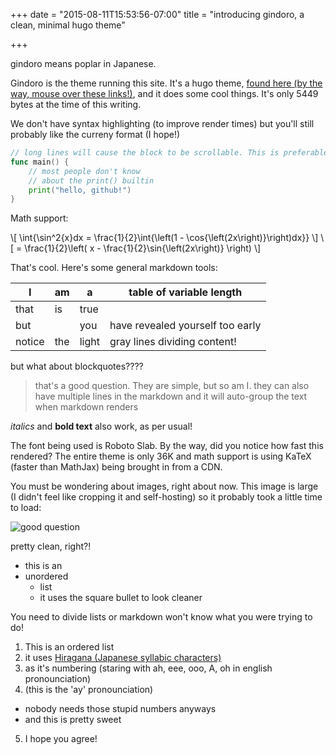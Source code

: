 +++
date = "2015-08-11T15:53:56-07:00"
title = "introducing gindoro, a clean, minimal hugo theme"

+++

gindoro means poplar in Japanese.

Gindoro is the theme running this site. It's a hugo theme, [found here (by the way, mouse over these links!)](https://github.com/cdipaolo/gindoro), and it does some cool things. It's only 5449 bytes at the time of this writing.

We don't have syntax highlighting (to improve render times) but you'll still probably like the curreny format (I hope!)

```go
// long lines will cause the block to be scrollable. This is preferable to wrapping lines because you wouldn't be able to tell when it happened!
func main() {
    // most people don't know
    // about the print() builtin
    print("hello, github!")
}
```

Math support:

<div>
    \[ \int{\sin^2{x}dx = \frac{1}{2}\int{\left(1 - \cos{\left(2x\right)}\right)dx}} \]
    \[ = \frac{1}{2}\left( x - \frac{1}{2}\sin{\left(2x\right)} \right) \]
</div>

That's cool. Here's some general markdown tools:

I | am | a | table of variable length
----|----|---|---
that|is|true|
but||you|have revealed yourself too early
notice|the|light|gray lines dividing content!

but what about blockquotes????

> that's a good question. They are simple, but so am I.
> they can also have multiple lines in the markdown and
> it will auto-group the text when markdown renders

_italics_ and **bold text** also work, as per usual!

The font being used is Roboto Slab. By the way, did you notice how fast this rendered? The entire theme is only 36K and math support is using KaTeX (faster than MathJax) being brought in from a CDN.

You must be wondering about images, right about now. This image is large (I didn't feel like cropping it and self-hosting) so it probably took a little time to load:

![good question](https://images.unsplash.com/photo-1433354359170-23a4ae7338c6?q=80&fm=jpg&s=ae9f141fc85e050f6d68d1654c554236)

pretty clean, right?!

- this is an
- unordered
  * list
  * it uses the square bullet to look cleaner

You need to divide lists or markdown won't know what you were trying to do!

1. This is an ordered list
2. it uses [Hiragana (Japanese syllabic characters)](https://en.wikipedia.org/wiki/Hiragana)
3. as it's numbering (staring with ah, eee, ooo, A, oh in english pronounciation)
4. (this is the 'ay' pronounciation)
  * nobody needs those stupid numbers anyways
  * and this is pretty sweet
5. I hope you agree!
